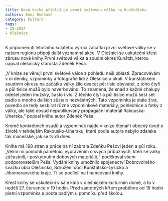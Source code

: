 ```yaml
---
title: Nová kniha přibližuje první světovou válku na Kunštátsku
authors: Anna Dudková
category: kultura
tags: 
- 28-2014
- Olešnice
---
```

K připomenutí letošního kulatého výročí začátku první světové války se v našem regionu připojí další významná akce. V Olešnici se uskuteční křest zbrusu nové knihy První světová válka a soudní okres Kunštát, kterou napsal olešnický starosta Zdeněk Peša.

„V knize se věnuji první světové válce z pohledu naší oblasti. Zpracovávám v ní deníky, vzpomínky a fotografie lidí z Olešnice a okolí. V kunštátském soudním okresu na začátku války žilo dvacet pět tisíc obyvatel, z toho čtyři a půl tisíce mužů bylo naverbováno. To znamená, že snad z každé chalupy odešel jeden mužský, často i víc. Z těchto čtyř a půl tisíce mužů šest set padlo a mnoho dalších zůstalo nezvěstných. Tato vzpomínka je stále živá, povedlo se tedy sesbírat různé vzpomínkové materiály, pohlednice a fotky z války, ale také dosud nepublikovaný propagační materiál Rakouska-Uherska,“ popsal knihu autor Zdeněk Peša.

Kromě konkrétních osudů a vzpomínek najde v knize čtenář i obecný úvod o životě v tehdejším Rakousko-Uhersku, které podle autora nebylo zdaleka tak macešské, jak se tvrdí dnes. 

Kniha má 198 stran a práce na ní zabrala Zdeňku Pešovi jeden a půl roku. „Velmi mi pomohli pamětníci vyprávěním o svých příbuzných, kteří se války zúčastnili, i poskytnutím dobových materiálů,“ poděkoval všem podporovatelům Peša. Vydání knihy umožnilo spojenectví Dobrovolného svazku obcí Olešnicko, Sdružení obcí Kunštátsko-Lysicko a Jihomoravského kraje. Ti se podíleli na financování knihy. 

Křest knihy se uskuteční v sále kina v olešnickém kulturním domě, a to v neděli 27. července v 19 hodin. Před samotných křtem proběhne od 18 hodin pietní vzpomínka a pocta padlým u pomníku před školou.

